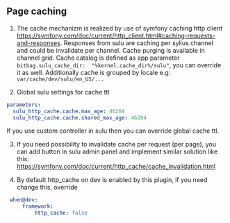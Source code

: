 ## Page caching

1. The cache mechanizm is realized by use of symfony caching http client https://symfony.com/doc/current/http_client.html#caching-requests-and-responses. 
Responses from sulu are caching per sylius channel and could be invalidate per channel. Cache purging is available in channel grid.
Cache catalog is defined as app parameter `bitbag.sulu_cache_dir:  "%kernel.cache_dir%/sulu"`, you can override it as well. 
Additionally cache is grouped by locale e.g: `var/cache/dev/sulu/en_US/...` 


2. Global sulu settings for cache ttl

```yaml
parameters:
  sulu_http_cache.cache.max_age: 46204
  sulu_http_cache.cache.shared_max_age: 46204
```
If you use custom controller in sulu then you can override global cache ttl.

3. If you need possibility to invalidate cache per request (per page), you can add button in sulu admin panel and implement similar solution like this:
https://symfony.com/doc/current/http_cache/cache_invalidation.html

4. By default http_cache on dev is enabled by this plugin, if you need change this, override 
```yaml
 when@dev:
     framework:
         http_cache: false
```
